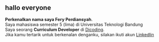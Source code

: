 ## hallo everyone

**Perkenalkan nama saya Fery Perdiansyah**.<br>
Saya mahasiswa semester 5 (lima) di Universitas Teknologi Bandung<br>
Saya seorang **Curriculum Developer** di [Dicoding](https://www.dicoding.com/).<br>
Jika kamu tertarik untuk berkenalan denganku, silakan ikuti akun [Linkedlin](https://www.linkedin.com/in/fery-perdiansyah-160694249/)


                                             
